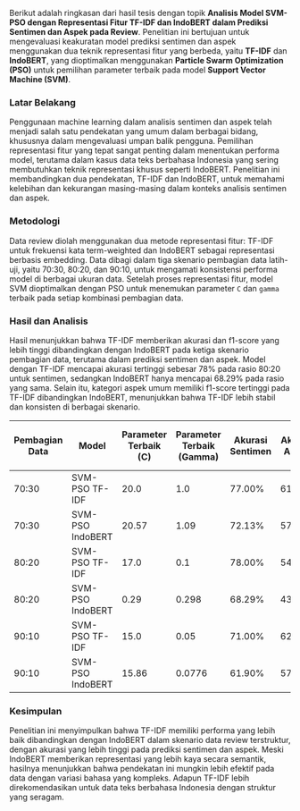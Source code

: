 Berikut adalah ringkasan dari hasil tesis dengan topik **Analisis Model SVM-PSO dengan Representasi Fitur TF-IDF dan IndoBERT dalam Prediksi Sentimen dan Aspek pada Review**. Penelitian ini bertujuan untuk mengevaluasi keakuratan model prediksi sentimen dan aspek menggunakan dua teknik representasi fitur yang berbeda, yaitu **TF-IDF** dan **IndoBERT**, yang dioptimalkan menggunakan **Particle Swarm Optimization (PSO)** untuk pemilihan parameter terbaik pada model **Support Vector Machine (SVM)**.

### Latar Belakang
Penggunaan machine learning dalam analisis sentimen dan aspek telah menjadi salah satu pendekatan yang umum dalam berbagai bidang, khususnya dalam mengevaluasi umpan balik pengguna. Pemilihan representasi fitur yang tepat sangat penting dalam menentukan performa model, terutama dalam kasus data teks berbahasa Indonesia yang sering membutuhkan teknik representasi khusus seperti IndoBERT. Penelitian ini membandingkan dua pendekatan, TF-IDF dan IndoBERT, untuk memahami kelebihan dan kekurangan masing-masing dalam konteks analisis sentimen dan aspek.

### Metodologi
Data review diolah menggunakan dua metode representasi fitur: TF-IDF untuk frekuensi kata term-weighted dan IndoBERT sebagai representasi berbasis embedding. Data dibagi dalam tiga skenario pembagian data latih-uji, yaitu 70:30, 80:20, dan 90:10, untuk mengamati konsistensi performa model di berbagai ukuran data. Setelah proses representasi fitur, model SVM dioptimalkan dengan PSO untuk menemukan parameter `C` dan `gamma` terbaik pada setiap kombinasi pembagian data.

### Hasil dan Analisis
Hasil menunjukkan bahwa TF-IDF memberikan akurasi dan f1-score yang lebih tinggi dibandingkan dengan IndoBERT pada ketiga skenario pembagian data, terutama dalam prediksi sentimen dan aspek. Model dengan TF-IDF mencapai akurasi tertinggi sebesar 78% pada rasio 80:20 untuk sentimen, sedangkan IndoBERT hanya mencapai 68.29% pada rasio yang sama. Selain itu, kategori aspek umum memiliki f1-score tertinggi pada TF-IDF dibandingkan IndoBERT, menunjukkan bahwa TF-IDF lebih stabil dan konsisten di berbagai skenario.

| Pembagian Data | Model           | Parameter Terbaik (C) | Parameter Terbaik (Gamma) | Akurasi Sentimen | Akurasi Aspek | F1-Score Sentimen Positif | F1-Score Aspek Umum |
|----------------|-----------------|------------------------|----------------------------|-------------------|---------------|---------------------------|----------------------|
| 70:30          | SVM-PSO TF-IDF  | 20.0                  | 1.0                        | 77.00%            | 61.00%        | 0.76                      | 0.86                 |
| 70:30          | SVM-PSO IndoBERT| 20.57                 | 1.09                       | 72.13%            | 57.38%        | 0.83                      | 0.70                 |
| 80:20          | SVM-PSO TF-IDF  | 17.0                  | 0.1                        | 78.00%            | 54.00%        | 0.85                      | 0.72                 |
| 80:20          | SVM-PSO IndoBERT| 0.29                  | 0.298                      | 68.29%            | 43.90%        | 0.81                      | 0.61                 |
| 90:10          | SVM-PSO TF-IDF  | 15.0                  | 0.05                       | 71.00%            | 62.00%        | 1.00                      | 0.73                 |
| 90:10          | SVM-PSO IndoBERT| 15.86                 | 0.0776                     | 61.90%            | 57.14%        | 0.75                      | 0.70                 |

### Kesimpulan
Penelitian ini menyimpulkan bahwa TF-IDF memiliki performa yang lebih baik dibandingkan dengan IndoBERT dalam skenario data review terstruktur, dengan akurasi yang lebih tinggi pada prediksi sentimen dan aspek. Meski IndoBERT memberikan representasi yang lebih kaya secara semantik, hasilnya menunjukkan bahwa pendekatan ini mungkin lebih efektif pada data dengan variasi bahasa yang kompleks. Adapun TF-IDF lebih direkomendasikan untuk data teks berbahasa Indonesia dengan struktur yang seragam.
